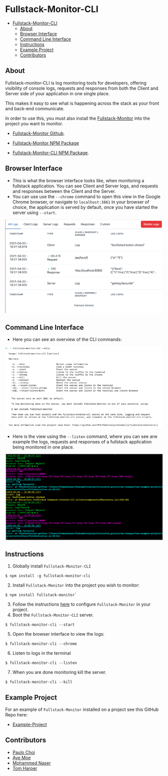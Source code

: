 # Fullstack-Monitor-CLI

- [Fullstack-Monitor-CLI](#fullstack-monitor-cli)
  - [About](#about)
  - [Browser Interface](#browser-interface)
  - [Command Line Interface](#command-line-interface)
  - [Instructions](#instructions)
  - [Example Project](#example-project)
  - [Contributors](#contributors)

## About
Fullstack-monitor-CLI is log monitoring tools for developers, offering visibility of console logs, requests and responses from both the Client and Server side of your application in one single place.

This makes it easy to see what is happening across the stack as your front and back-end communicate.

In order to use this, you must also install the [Fullstack-Monitor](https://github.com/PFA-Pink-Fairy-Armadillo/fullstack-monitor) into the project you want to monitor.

- [Fullstack-Monitor Github](https://github.com/PFA-Pink-Fairy-Armadillo/fullstack-monitor).
- [Fullstack-Monitor NPM Package](https://www.npmjs.com/package/fullstack-monitor)

- [Fullstack-Monitor-CLI NPM Package](https://www.npmjs.com/package/fullstack-monitor-cli).

## Browser Interface

- This is what the browser interface looks like, when monitoring a fullstack application. You can see Client and Server logs, and requests and responses between the Client and the Server.
- You can use use the `--chrome` command to open this view in the Google Chrome browser, or navigate to `localhost:3861` in your browser of choice, the application is served by default, once you have started the server using `--start`.

![](./images/2021-04-03-19-28-23.png)

## Command Line Interface

- Here you can see an overview of the CLI commands:

![](./images/2021-04-03-19-30-18.png)

- Here is the view using the `--listen` command, where you can see ane example  the logs, requests and responses of a fullstack application being monitored in one place.

![](./images/2021-04-03-19-31-25.png)

## Instructions

1. Globally install `Fullstack-Monitor-CLI`
```
$ npm install -g fullstack-monitor-cli
```
2. Install `Fullstack-Monitor` into the project you wish to monitor:
```
$ npm install fullstack-monitor`
```
3. Follow the instructions [here](https://github.com/PFA-Pink-Fairy-Armadillo/fullstack-monitor) to configure `Fullstack-Monitor` in your project.
4. Boot the `Fullstack-Monitor-CLI` server.
```
$ fullstack-monitor-cli --start
```
5. Open the browser interface to view the logs:
```
$ fullstack-monitor-cli --chrome
```
6. Listen to logs in the terminal
```
$ fullstack-monitor-cli --listen
```
7. When you are done monitoring kill the server.
```
$ fullstack-monitor-cli --kill
```

## Example Project

For an example of `Fullstack-Monitor` installed on a project see this GitHub Repo here:

- [Example-Project](https://github.com/PFA-Pink-Fairy-Armadillo/Example-Project)

## Contributors

- [Paulo Choi](https://github.com/paulochoi)
- [Aye Moe](https://github.com/ayemmoe)
- [Mohammed Naser](https://github.com/mnaser11218)
- [Tom Harper](https://github.com/tommyrharper)
